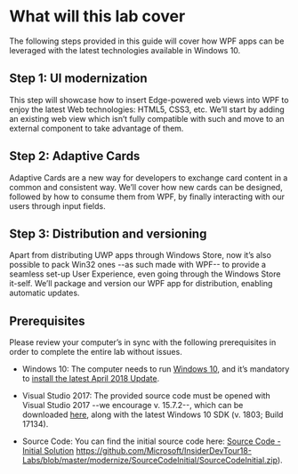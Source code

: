 What will this lab cover
========================

The following steps provided in this guide will cover how WPF apps can be
leveraged with the latest technologies available in Windows 10.

Step 1: UI modernization
------------------------

This step will showcase how to insert Edge-powered web views into WPF to enjoy
the latest Web technologies: HTML5, CSS3, etc. We’ll start by adding an existing
web view which isn’t fully compatible with such and move to an external
component to take advantage of them.

Step 2: Adaptive Cards
----------------------

Adaptive Cards are a new way for developers to exchange card content in a common
and consistent way. We’ll cover how new cards can be designed, followed by how
to consume them from WPF, by finally interacting with our users through input
fields.

Step 3: Distribution and versioning
-----------------------------------

Apart from distributing UWP apps through Windows Store, now it’s also possible
to pack Win32 ones --as such made with WPF-- to provide a seamless set-up User
Experience, even going through the Windows Store it-self. We’ll package and
version our WPF app for distribution, enabling automatic updates.

Prerequisites
-------------

Please review your computer’s in sync with the following prerequisites in order
to complete the entire lab without issues.

-   Windows 10: The computer needs to run [Windows
    10](https://www.microsoft.com/software-download/windows10), and it’s
    mandatory to [install the latest April 2018
    Update](https://community.windows.com/en-us/videos/how-to-get-the-windows-10-april-2018-update/Bgl6b7WX_).

-   Visual Studio 2017: The provided source code must be opened with Visual
    Studio 2017 --we encourage v. 15.7.2--, which can be downloaded
    [here](https://www.visualstudio.com/downloads/), along with the latest
    Windows 10 SDK (v. 1803; Build 17134).

-   Source Code: You can find the initial source code here: [Source Code - Initial Solution]() https://github.com/Microsoft/InsiderDevTour18-Labs/blob/master/modernize/SourceCodeInitial/SourceCodeInitial.zip).
